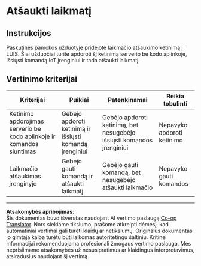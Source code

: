 <!--
CO_OP_TRANSLATOR_METADATA:
{
  "original_hash": "da5d9360fe02fdcc1e91a725016c846d",
  "translation_date": "2025-08-28T19:22:31+00:00",
  "source_file": "6-consumer/lessons/3-spoken-feedback/assignment.md",
  "language_code": "lt"
}
-->
# Atšaukti laikmatį

## Instrukcijos

Paskutinės pamokos užduotyje pridėjote laikmačio atšaukimo ketinimą į LUIS. Šiai užduočiai turite apdoroti šį ketinimą serverio be kodo aplinkoje, išsiųsti komandą IoT įrenginiui ir tada atšaukti laikmatį.

## Vertinimo kriterijai

| Kriterijai | Puikiai | Patenkinamai | Reikia tobulinti |
| ---------- | ------- | ------------ | ---------------- |
| Ketinimo apdorojimas serverio be kodo aplinkoje ir komandos siuntimas | Gebėjo apdoroti ketinimą ir išsiųsti komandą įrenginiui | Gebėjo apdoroti ketinimą, bet nesugebėjo išsiųsti komandos įrenginiui | Nepavyko apdoroti ketinimo |
| Laikmačio atšaukimas įrenginyje | Gebėjo gauti komandą ir atšaukti laikmatį | Gebėjo gauti komandą, bet nesugebėjo atšaukti laikmačio | Nepavyko gauti komandos |

---

**Atsakomybės apribojimas**:  
Šis dokumentas buvo išverstas naudojant AI vertimo paslaugą [Co-op Translator](https://github.com/Azure/co-op-translator). Nors siekiame tikslumo, prašome atkreipti dėmesį, kad automatiniai vertimai gali turėti klaidų ar netikslumų. Originalus dokumentas jo gimtąja kalba turėtų būti laikomas autoritetingu šaltiniu. Kritinei informacijai rekomenduojama profesionali žmogaus vertimo paslauga. Mes neprisiimame atsakomybės už nesusipratimus ar klaidingus interpretavimus, atsiradusius naudojant šį vertimą.